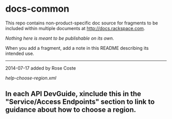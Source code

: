 docs-common
===========

This repo contains non-product-specific doc source for fragments to be included within multiple documents at http://docs.rackspace.com.

*Nothing here is meant to be publishable on its own.*

When you add a fragment, add a note in this README describing its intended use.

----
2014-07-17 added by Rose Coste

*help-choose-region.xml*

In each API DevGuide, xinclude this in the "Service/Access Endpoints" section to link to guidance about how to choose a region.
----
